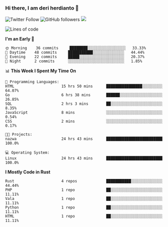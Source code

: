 ### Hi there, I am deri herdianto 👋
![Twitter Follow](https://img.shields.io/twitter/follow/deikatsuo?label=Follow)
![GitHub followers](https://img.shields.io/github/followers/deikatsuo?label=Follow&style=social)
![](https://visitor-badge.glitch.me/badge?page_id=deikatsuo.deikatsuo)

<!--
**deikatsuo/deikatsuo** is a ✨ _special_ ✨ repository because its `README.md` (this file) appears on your GitHub profile.

Here are some ideas to get you started:

- 🔭 I’m currently working on ...
- 🌱 I’m currently learning ...
- 👯 I’m looking to collaborate on ...
- 🤔 I’m looking for help with ...
- 💬 Ask me about ...
- 📫 How to reach me: ...
- 😄 Pronouns: ...
- ⚡ Fun fact: ...
-->

<!--START_SECTION:waka-->
![Lines of code](https://img.shields.io/badge/From%20Hello%20World%20I%27ve%20Written-187471%20lines%20of%20code-blue)

**I'm an Early 🐤** 

```text
🌞 Morning    36 commits     ████████░░░░░░░░░░░░░░░░░   33.33% 
🌆 Daytime    48 commits     ███████████░░░░░░░░░░░░░░   44.44% 
🌃 Evening    22 commits     █████░░░░░░░░░░░░░░░░░░░░   20.37% 
🌙 Night      2 commits      ░░░░░░░░░░░░░░░░░░░░░░░░░   1.85%

```


📊 **This Week I Spent My Time On** 

```text
💬 Programming Languages: 
HTML                     15 hrs 50 mins      ████████████████░░░░░░░░░   64.07% 
Go                       6 hrs 38 mins       ██████░░░░░░░░░░░░░░░░░░░   26.85% 
SQL                      2 hrs 3 mins        ██░░░░░░░░░░░░░░░░░░░░░░░   8.35% 
JavaScript               8 mins              ░░░░░░░░░░░░░░░░░░░░░░░░░   0.54% 
CSS                      2 mins              ░░░░░░░░░░░░░░░░░░░░░░░░░   0.17%

🐱‍💻 Projects: 
nazwa                    24 hrs 43 mins      █████████████████████████   100.0%

💻 Operating System: 
Linux                    24 hrs 43 mins      █████████████████████████   100.0%

```

**I Mostly Code in Rust** 

```text
Rust                     4 repos             ███████████░░░░░░░░░░░░░░   44.44% 
PHP                      1 repo              ██░░░░░░░░░░░░░░░░░░░░░░░   11.11% 
Vala                     1 repo              ██░░░░░░░░░░░░░░░░░░░░░░░   11.11% 
Python                   1 repo              ██░░░░░░░░░░░░░░░░░░░░░░░   11.11% 
HTML                     1 repo              ██░░░░░░░░░░░░░░░░░░░░░░░   11.11%

```



<!--END_SECTION:waka-->

